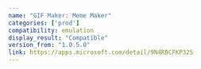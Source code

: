 ```yaml
---
name: "GIF Maker: Meme Maker"
categories: ['prod']
compatibility: emulation
display_result: "Compatible"
version_from: "1.0.5.0"
link: https://apps.microsoft.com/detail/9N4RBCFKP32S
---
```

